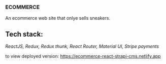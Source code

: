 
### **ECOMMERCE**
An ecommerce web site that onlye sells sneakers.

## Tech stack:
*ReactJS, Redux, Redux thunk, React Router, Material UI, Stripe payments*

to view deployed version: https://ecommerce-react-strapi-cms.netlify.app
